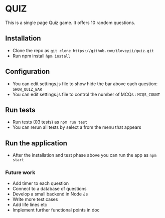 QUIZ
====
This is a single page Quiz game. It offers 10 random questions.

## Installation
   * Clone the repo as `git clone https://github.com/iloveyii/quiz.git`
   * Run npm install `ǹpm install`


## Configuration
  * You can edit settings.js file to show hide the bar above each question: `SHOW_QUIZ_BAR`
  * You can edit settings.js file to control the number of MCQs : `MCQS_COUNT`


## Run tests 
  * Run tests (03 tests) as `npm run test`
  * You can rerun all tests by select a from the menu that appears


## Run the application
  * After the installation and test phase above you can run the app
  as `npm start`
 

### Future work
  * Add timer to each question
  * Connect to a database of questions 
  * Develop a small backend in Node Js
  * Write more test cases
  * Add life lines etc
  * Implement further functional points in doc
